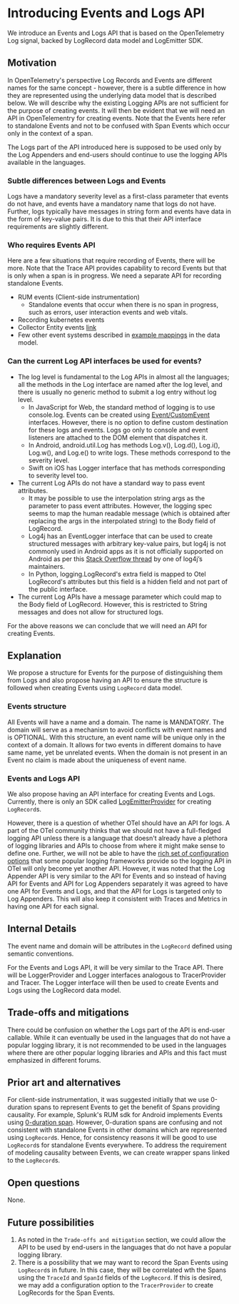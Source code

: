 # Introducing Events and Logs API

We introduce an Events and Logs API that is based on the OpenTelemetry Log signal, backed by LogRecord data model and LogEmitter SDK.

## Motivation

In OpenTelemetry's perspective Log Records and Events are different names for the same concept - however, there is a subtle difference in how they are represented using the underlying data model that is described below. We will describe why the existing Logging APIs are not sufficient for the purpose of creating events.  It will then be evident that we will need an API in OpenTelementry for creating events. Note that the Events here refer to standalone Events and not to be confused with Span Events which occur only in the context of a span.

The Logs part of the API introduced here is supposed to be used only by the Log Appenders and end-users should continue to use the logging APIs available in the languages.

### Subtle differences between Logs and Events

Logs have a mandatory severity level as a first-class parameter that events do not have, and events have a mandatory name that logs do not have. Further, logs typically have messages in string form and events have data in the form of key-value pairs. It is due to this that their API interface requirements are slightly different.

### Who requires Events API

Here are a few situations that require recording of Events, there will be more.  Note that the Trace API provides capability to record Events but that is only when a span is in progress. We need a separate API for recording standalone Events.

- RUM events (Client-side instrumentation)
  - Standalone events that occur when there is no span in progress, such as errors, user interaction events and web vitals.
- Recording kubernetes events
- Collector Entity events [link](https://docs.google.com/document/d/1Tg18sIck3Nakxtd3TFFcIjrmRO_0GLMdHXylVqBQmJA/edit)
- Few other event systems described in [example mappings](https://github.com/open-telemetry/opentelemetry-specification/blob/main/specification/logs/data-model.md#appendix-a-example-mappings) in the data model.

### Can the current Log API interfaces be used for events?

- The log level is fundamental to the Log APIs in almost all the languages; all the methods in the Log interface are named after the log level, and there is usually no generic method to submit a log entry without log level.
  - In JavaScript for Web, the standard method of logging is to use console.log. Events can be created using [Event/CustomEvent](https://developer.mozilla.org/en-US/docs/Web/Events/Creating_and_triggering_events) interfaces. However, there is no option to define custom destination for these logs and events. Logs go only to console and event listeners are attached to the DOM element that dispatches it.
  - In Android, android.util.Log has methods  Log.v(), Log.d(), Log.i(), Log.w(), and Log.e() to write logs. These methods correspond to the severity level.
  - Swift on iOS has Logger interface that has methods corresponding to severity level too.
- The current Log APIs do not have a standard way to pass event attributes.
  - It may be possible to use the interpolation string args as the parameter to pass event attributes. However, the logging spec seems to map the human readable message (which is obtained after replacing the args in the interpolated string) to the Body field of LogRecord.
  - Log4j has an EventLogger interface that can be used to create structured messages with arbitrary key-value pairs, but log4j is not commonly used in Android apps as it is not officially supported on Android as per this [Stack Overflow thread](https://stackoverflow.com/questions/60398799/disable-log4j-jmx-on-android/60407849#60407849) by one of log4j’s maintainers.
  - In Python, logging.LogRecord's extra field is mapped to Otel LogRecord's attributes but this field is a hidden field and not part of the public interface.
- The current Log APIs have a message parameter which could map to the Body field of LogRecord. However, this is restricted to String messages and does not allow for structured logs.

For the above reasons we can conclude that we will need an API for creating Events.

## Explanation

We propose a structure for Events for the purpose of distinguishing them from Logs and also propose having an API to ensure the structure is followed when creating Events using `LogRecord` data model.

### Events structure

All Events will have a name and a domain. The name is MANDATORY. The domain will serve as a mechanism to avoid conflicts with event names and is OPTIONAL. With this structure, an event name will be unique only in the context of a domain. It allows for two events in different domains to have same name, yet be unrelated events. When the domain is not present in an Event no claim is made about the uniqueness of event name.

### Events and Logs API

We also propose having an API interface for creating Events and Logs. Currently, there is only an SDK called [LogEmitterProvider](https://github.com/open-telemetry/opentelemetry-specification/blob/main/specification/logs/logging-library-sdk.md#logemitterprovider) for creating `LogRecord`s.

However, there is a question of whether OTel should have an API for logs. A part of the OTel community thinks that we should not have a full-fledged logging API unless there is a language that doesn't already have a plethora of logging libraries and APIs to choose from where it might make sense to define one. Further, we will not be able to have the [rich set of configuration options](https://logging.apache.org/log4j/2.x/manual/configuration.html) that some popular logging frameworks provide so the logging API in OTel will only become yet another API. However, it was noted that the Log Appender API is very similar to the API for Events and so instead of having API for Events and API for Log Appenders separately it was agreed to have one API for Events and Logs, and that the API for Logs is targeted only to Log Appenders. This will also keep it consistent with Traces and Metrics in having one API for each signal.

## Internal Details

The event name and domain will be attributes in the `LogRecord` defined using semantic conventions.

For the Events and Logs API, it will be very similar to the Trace API. There will be LoggerProvider and Logger interfaces analogous to TracerProvider and Tracer. The Logger interface will then be used to create Events and Logs using the LogRecord data model.

## Trade-offs and mitigations

There could be confusion on whether the Logs part of the API is end-user callable. While it can eventually be used in the languages that do not have a popular logging library, it is not recommended to be used in the languages where there are other popular logging libraries and APIs and this fact must emphasized in different forums.

## Prior art and alternatives

For client-side instrumentation, it was suggested initially that we use 0-duration spans to represent Events to get the benefit of Spans providing causality. For example, Splunk's RUM sdk for Android implements Events using [0-duration span](https://github.com/signalfx/splunk-otel-android/blob/main/splunk-otel-android/src/main/java/com/splunk/rum/SplunkRum.java#L213). However, 0-duration spans are confusing and not consistent with standalone Events in other domains which are represented using `LogRecord`s.  Hence, for consistency reasons it will be good to use `LogRecord`s for standalone Events everywhere. To address the requirement of modeling causality between Events, we can create wrapper spans linked to the `LogRecord`s.

## Open questions

None.

## Future possibilities

1. As noted in the `Trade-offs and mitigation` section, we could allow the API to be used by end-users in the languages that do not have a popular logging library.
2. There is a possibility that we may want to record the Span Events using `LogRecord`s in future. In this case, they will be correlated wth the Spans using the `TraceId` and `SpanId` fields of the `LogRecord`. If this is desired, we may add a configuration option to the `TracerProvider` to create LogRecords for the Span Events.
